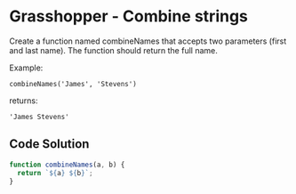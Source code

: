 # Grasshopper - Combine strings 

Create a function named combineNames that accepts two parameters (first and last name). The function should return the full name.

Example:
```
combineNames('James', 'Stevens')
```
returns:
```
'James Stevens'
```

## Code Solution 

```js
function combineNames(a, b) {
  return `${a} ${b}`;
}

```